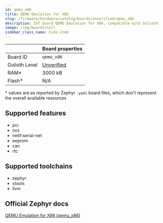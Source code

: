 ```yaml
---
id: qemu_x86
title: QEMU Emulation for X86
slug: /firmware/hardware/catalog/boards/unverified/qemu_x86
description: IoT board QEMU Emulation for X86, compatible with Golioth at unverified level.
image: /img/boards/null
sidebar_class_name: hide-item
---
```


[//]: # (This is an auto-generated file, do not edit! Changes to it will be lost upon re-generation)



|                | Board properties     |
| -------------  | -------------------- |
| Board ID       | `qemu_x86` |
| Golioth Level  | [Unverified](/firmware/hardware#unverified-boards) |
| RAM*           | 3000 kB |
| Flash*         | N/A |

\* values are as reported by Zephyr `.yaml` board files, which don't represent the overall available resources



## Supported features

* pci
* nvs
* netif:serial-net
* eeprom
* can
* rtc

## Supported toolchains

* zephyr
* xtools
* llvm

## Official Zephyr docs

[QEMU Emulation for X86 (qemu_x86)](https://docs.zephyrproject.org/latest/boards/qemu/x86/doc/index.html)
